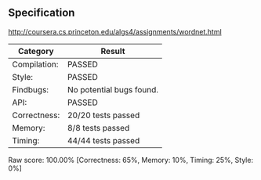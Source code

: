 ## Specification

http://coursera.cs.princeton.edu/algs4/assignments/wordnet.html

Category      |Result
------------- |---------
Compilation:  |PASSED
Style:        |PASSED
Findbugs:     |No potential bugs found.
API:          |PASSED
Correctness:  |20/20 tests passed
Memory:       |8/8 tests passed
Timing:       |44/44 tests passed

Raw score: 100.00% [Correctness: 65%, Memory: 10%, Timing: 25%, Style: 0%]